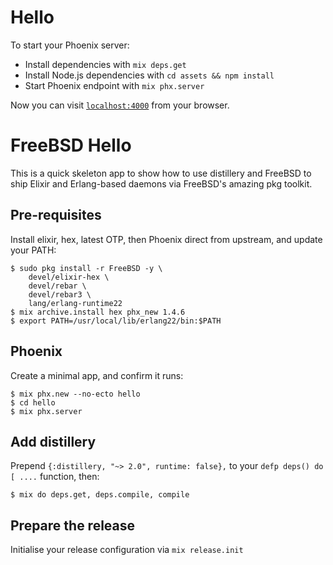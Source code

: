 # Hello

To start your Phoenix server:

  * Install dependencies with `mix deps.get`
  * Install Node.js dependencies with `cd assets && npm install`
  * Start Phoenix endpoint with `mix phx.server`

Now you can visit [`localhost:4000`](http://localhost:4000) from your browser.

# FreeBSD Hello

This is a quick skeleton app to show how to use distillery
and FreeBSD to ship Elixir and Erlang-based daemons via
FreeBSD's amazing pkg toolkit.

## Pre-requisites

Install elixir, hex, latest OTP, then Phoenix direct from upstream, and
update your PATH:

```
$ sudo pkg install -r FreeBSD -y \
    devel/elixir-hex \
    devel/rebar \
    devel/rebar3 \
    lang/erlang-runtime22
$ mix archive.install hex phx_new 1.4.6
$ export PATH=/usr/local/lib/erlang22/bin:$PATH
```

## Phoenix

Create a minimal app, and confirm it runs:

```
$ mix phx.new --no-ecto hello
$ cd hello
$ mix phx.server
```

## Add distillery

Prepend  `{:distillery, "~> 2.0", runtime: false},`  to your
`defp deps() do [ ....` function, then:

```
$ mix do deps.get, deps.compile, compile
```

## Prepare the release

Initialise your release configuration via `mix release.init`
